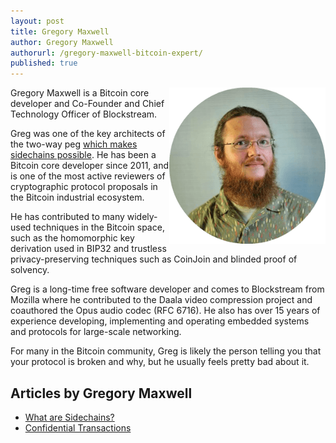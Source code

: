 ```yaml
---
layout: post
title: Gregory Maxwell
author: Gregory Maxwell
authorurl: /gregory-maxwell-bitcoin-expert/
published: true
---
```


<img src="/images/gregory-maxwell.png" alt="Gregory Maxwell" align="right">Gregory Maxwell is a Bitcoin core developer and Co-Founder and Chief Technology Officer of Blockstream.
<p>Greg was one of the key architects of the two-way peg <a href="/what-are-sidechains/">which makes sidechains possible</a>. He has been a Bitcoin core developer since 2011, and is one of the most active reviewers of cryptographic protocol proposals in the Bitcoin industrial ecosystem.
<p>He has contributed to many widely-used techniques in the Bitcoin space, such as the homomorphic key derivation used in BIP32 and trustless privacy-preserving techniques such as CoinJoin and blinded proof of solvency.
<p>Greg is a long-time free software developer and comes to Blockstream from Mozilla where he contributed to the Daala video compression project and coauthored the Opus audio codec (RFC 6716). He also has over 15 years of experience developing, implementing and operating embedded systems and protocols for large-scale networking.
<p>For many in the Bitcoin community, Greg is likely the person telling you that your protocol is broken and why, but he usually feels pretty bad about it.


## Articles by Gregory Maxwell
<ul>
<li><a href="/what-are-sidechains/">What are Sidechains?</a></li>
<li><a href="/bitcoin-privacy-technologies-zerocash-confidential-transactions/">Confidential Transactions</a></li>
</ul>